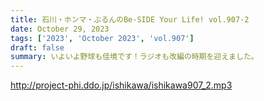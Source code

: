 ```yaml
---
title: 石川・ホンマ・ぶるんのBe-SIDE Your Life! vol.907-2
date: October 29, 2023
tags: ['2023', 'October 2023', 'vol.907']
draft: false
summary: いよいよ野球も佳境です！ラジオも改編の時期を迎えました。
---
```


http://project-phi.ddo.jp/ishikawa/ishikawa907_2.mp3